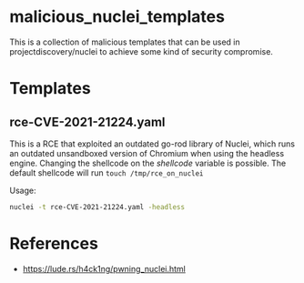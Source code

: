 # malicious_nuclei_templates

This is a collection of malicious templates that can be used in projectdiscovery/nuclei to achieve some kind of security compromise.

# Templates

## rce-CVE-2021-21224.yaml

This is a RCE that exploited an outdated go-rod library of Nuclei, which runs an outdated unsandboxed version of Chromium when using the headless engine.
Changing the shellcode on the *shellcode* variable is possible. The default shellcode will run `touch /tmp/rce_on_nuclei`

Usage:
```bash
nuclei -t rce-CVE-2021-21224.yaml -headless
```

# References
- https://lude.rs/h4ck1ng/pwning_nuclei.html
